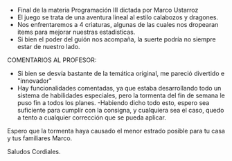 - Final de la materia Programación III dictada por Marco Ustarroz
- El juego se trata de una aventura lineal al estilo calabozos y dragones.
- Nos enfrentaremos a 4 criaturas, algunas de las cuales nos dropearan items para mejorar nuestras estadisticas.
- Si bien el poder del guión nos acompaña, la suerte podría no siempre estar de nuestro lado.


COMENTARIOS AL PROFESOR:
- Si bien se desvía bastante de la temática original, me pareció divertido e "innovador"
- Hay funcionalidades comentadas, ya que estaba desarrollando todo un sistema de habilidades especiales, pero la tormenta del fin de semana le puso fin a todos los planes.
-Habiendo dicho todo esto, espero sea suficiente para cumplir con la consigna, y cualquiera sea el caso, quedo a tento a cualquier corrección que se pueda aplicar.

Espero que la tormenta haya causado el menor estrado posible para tu casa y tus familiares Marco.

Saludos Cordiales.
